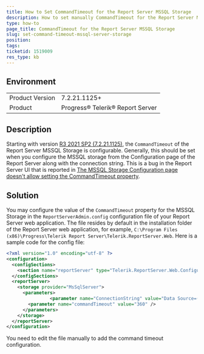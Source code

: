 ```yaml
---
title: How to Set CommandTimeout for the Report Server MSSQL Storage
description: How to set manually CommandTimeout for the Report Server MSSQL Storage
type: how-to
page_title: CommandTimeout for the Report Server MSSQL Storage
slug: set-command-timeout-mssql-server-storage
position: 
tags: 
ticketid: 1519009
res_type: kb
---
```


## Environment
<table>
	<tbody>
		<tr>
			<td>Product Version</td>
			<td>7.2.21.1125+</td>
		</tr>
		<tr>
			<td>Product</td>
			<td>Progress® Telerik® Report Server</td>
		</tr>
	</tbody>
</table>


## Description 

Starting with version [R3 2021 SP2 (7.2.21.1125)](https://www.telerik.com/support/whats-new/report-server/release-history/progress-telerik-report-server-r3-2021-sp2-7-2-21-1125),
the `CommandTimeout` of the Report Server MSSQL Storage is configurable. Generally, this should be set when you configure the MSSQL storage from the Configuration page 
of the Report Server along with the connection string. This is a bug in the Report Server UI that is reported in 
[The MSSQL Storage Configuration page doesn't allow setting the CommandTimeout property](https://feedback.telerik.com/report-server/1548474-the-mssql-storage-configuration-page-doesn-t-allow-setting-the-commandtimeout-property).

## Solution 

You may configure the value of the `CommandTimeout` property for the MSSQL Storage in the `ReportServerAdmin.config` configuration file of your Report Server web application. 
The file resides by default in the installation folder of the Report Server web application, for example, 
`C:\Program Files (x86)\Progress\Telerik Report Server\Telerik.ReportServer.Web`. Here is a sample code for the config file: 

````XML
<?xml version="1.0" encoding="utf-8" ?>
<configuration>
  <configSections>
    <section name="reportServer" type="Telerik.ReportServer.Web.Configuration.ReportServerConfigurationSection, Telerik.ReportServer.Web" requirePermission="false" allowLocation="true" />
  </configSections>
  <reportServer>
    <storage provider="MsSqlServer">
      <parameters>
                <parameter name="ConnectionString" value="Data Source=(local)\MSSQLSERVER01;Initial Catalog=RESTStorage;Integrated Security=SSPI" />
		<parameter name="commandTimeout" value="360" />
      </parameters>
    </storage>
  </reportServer>
</configuration>
````

You need to edit the file manually to add the command timeout configuration.
